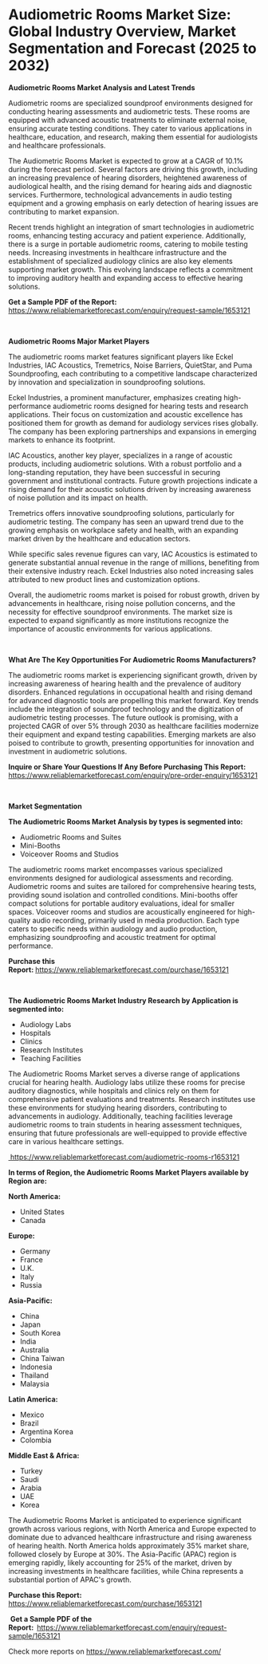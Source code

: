 <p><h1>Audiometric Rooms Market Size: Global Industry Overview, Market Segmentation and Forecast (2025 to 2032)</h1></p><p><strong>Audiometric Rooms Market Analysis and Latest Trends</strong></p>
<p><p>Audiometric rooms are specialized soundproof environments designed for conducting hearing assessments and audiometric tests. These rooms are equipped with advanced acoustic treatments to eliminate external noise, ensuring accurate testing conditions. They cater to various applications in healthcare, education, and research, making them essential for audiologists and healthcare professionals.</p><p>The Audiometric Rooms Market is expected to grow at a CAGR of 10.1% during the forecast period. Several factors are driving this growth, including an increasing prevalence of hearing disorders, heightened awareness of audiological health, and the rising demand for hearing aids and diagnostic services. Furthermore, technological advancements in audio testing equipment and a growing emphasis on early detection of hearing issues are contributing to market expansion. </p><p>Recent trends highlight an integration of smart technologies in audiometric rooms, enhancing testing accuracy and patient experience. Additionally, there is a surge in portable audiometric rooms, catering to mobile testing needs. Increasing investments in healthcare infrastructure and the establishment of specialized audiology clinics are also key elements supporting market growth. This evolving landscape reflects a commitment to improving auditory health and expanding access to effective hearing solutions.</p></p>
<p><strong>Get a Sample PDF of the Report:&nbsp;</strong> <a href="https://www.reliablemarketforecast.com/enquiry/request-sample/1653121?utm_campaign=3081&utm_medium=2&utm_source=Github&utm_content=ia&utm_term=05032025&utm_id=audiometric-rooms">https://www.reliablemarketforecast.com/enquiry/request-sample/1653121</a></p>
<p>&nbsp;</p>
<p><strong>Audiometric Rooms Major Market Players</strong></p>
<p><p>The audiometric rooms market features significant players like Eckel Industries, IAC Acoustics, Tremetrics, Noise Barriers, QuietStar, and Puma Soundproofing, each contributing to a competitive landscape characterized by innovation and specialization in soundproofing solutions.</p><p>Eckel Industries, a prominent manufacturer, emphasizes creating high-performance audiometric rooms designed for hearing tests and research applications. Their focus on customization and acoustic excellence has positioned them for growth as demand for audiology services rises globally. The company has been exploring partnerships and expansions in emerging markets to enhance its footprint.</p><p>IAC Acoustics, another key player, specializes in a range of acoustic products, including audiometric solutions. With a robust portfolio and a long-standing reputation, they have been successful in securing government and institutional contracts. Future growth projections indicate a rising demand for their acoustic solutions driven by increasing awareness of noise pollution and its impact on health. </p><p>Tremetrics offers innovative soundproofing solutions, particularly for audiometric testing. The company has seen an upward trend due to the growing emphasis on workplace safety and health, with an expanding market driven by the healthcare and education sectors.</p><p>While specific sales revenue figures can vary, IAC Acoustics is estimated to generate substantial annual revenue in the range of millions, benefiting from their extensive industry reach. Eckel Industries also noted increasing sales attributed to new product lines and customization options.</p><p>Overall, the audiometric rooms market is poised for robust growth, driven by advancements in healthcare, rising noise pollution concerns, and the necessity for effective soundproof environments. The market size is expected to expand significantly as more institutions recognize the importance of acoustic environments for various applications.</p></p>
<p>&nbsp;</p>
<p><strong>What Are The Key Opportunities For Audiometric Rooms Manufacturers?</strong></p>
<p><p>The audiometric rooms market is experiencing significant growth, driven by increasing awareness of hearing health and the prevalence of auditory disorders. Enhanced regulations in occupational health and rising demand for advanced diagnostic tools are propelling this market forward. Key trends include the integration of soundproof technology and the digitization of audiometric testing processes. The future outlook is promising, with a projected CAGR of over 5% through 2030 as healthcare facilities modernize their equipment and expand testing capabilities. Emerging markets are also poised to contribute to growth, presenting opportunities for innovation and investment in audiometric solutions.</p></p>
<p><strong>Inquire or Share Your Questions If Any Before Purchasing This Report:</strong> <a href="https://www.reliablemarketforecast.com/enquiry/pre-order-enquiry/1653121?utm_campaign=3081&utm_medium=2&utm_source=Github&utm_content=ia&utm_term=05032025&utm_id=audiometric-rooms">https://www.reliablemarketforecast.com/enquiry/pre-order-enquiry/1653121</a></p>
<p>&nbsp;</p>
<p><strong>Market Segmentation</strong></p>
<p><strong>The Audiometric Rooms Market Analysis by types is segmented into:</strong></p>
<p><ul><li>Audiometric Rooms and Suites</li><li>Mini-Booths</li><li>Voiceover Rooms and Studios</li></ul></p>
<p><p>The audiometric rooms market encompasses various specialized environments designed for audiological assessments and recording. Audiometric rooms and suites are tailored for comprehensive hearing tests, providing sound isolation and controlled conditions. Mini-booths offer compact solutions for portable auditory evaluations, ideal for smaller spaces. Voiceover rooms and studios are acoustically engineered for high-quality audio recording, primarily used in media production. Each type caters to specific needs within audiology and audio production, emphasizing soundproofing and acoustic treatment for optimal performance.</p></p>
<p><strong>Purchase this Report:&nbsp;</strong><a href="https://www.reliablemarketforecast.com/purchase/1653121?utm_campaign=3081&utm_medium=2&utm_source=Github&utm_content=ia&utm_term=05032025&utm_id=audiometric-rooms">https://www.reliablemarketforecast.com/purchase/1653121</a></p>
<p>&nbsp;</p>
<p><strong>The Audiometric Rooms Market Industry Research by Application is segmented into:</strong></p>
<p><ul><li>Audiology Labs</li><li>Hospitals</li><li>Clinics</li><li>Research Institutes</li><li>Teaching Facilities</li></ul></p>
<p><p>The Audiometric Rooms Market serves a diverse range of applications crucial for hearing health. Audiology labs utilize these rooms for precise auditory diagnostics, while hospitals and clinics rely on them for comprehensive patient evaluations and treatments. Research institutes use these environments for studying hearing disorders, contributing to advancements in audiology. Additionally, teaching facilities leverage audiometric rooms to train students in hearing assessment techniques, ensuring that future professionals are well-equipped to provide effective care in various healthcare settings.</p></p>
<p><a href="https://www.reliablemarketforecast.com/audiometric-rooms-r1653121?utm_campaign=3081&utm_medium=2&utm_source=Github&utm_content=ia&utm_term=05032025&utm_id=audiometric-rooms">&nbsp;https://www.reliablemarketforecast.com/audiometric-rooms-r1653121</a></p>
<p><strong>In terms of Region, the Audiometric Rooms Market Players available by Region are:</strong></p>
<p>
    <p> <strong> North America: </strong>
        <ul>
            <li>United States</li>
            <li>Canada</li>
        </ul>
        </p> 
    <p> <strong> Europe: </strong>
        <ul>
            <li>Germany</li>
            <li>France</li>
            <li>U.K.</li>
            <li>Italy</li>
            <li>Russia</li>
        </ul>
        </p> 
    <p> <strong> Asia-Pacific: </strong>
        <ul>
            <li>China</li>
            <li>Japan</li>
            <li>South Korea</li>
            <li>India</li>
            <li>Australia</li>
            <li>China Taiwan</li>
            <li>Indonesia</li>
            <li>Thailand</li>
            <li>Malaysia</li>
        </ul>
        </p> 
    <p> <strong> Latin America: </strong>
        <ul>
            <li>Mexico</li>
            <li>Brazil</li>
            <li>Argentina Korea</li>
            <li>Colombia</li>
        </ul>
        </p> 
    <p> <strong> Middle East & Africa: </strong>
        <ul>
            <li>Turkey</li>
            <li>Saudi</li>
            <li>Arabia</li>
            <li>UAE</li>
            <li>Korea</li>
        </ul>
    </p>
    </p>
<p><p>The Audiometric Rooms Market is anticipated to experience significant growth across various regions, with North America and Europe expected to dominate due to advanced healthcare infrastructure and rising awareness of hearing health. North America holds approximately 35% market share, followed closely by Europe at 30%. The Asia-Pacific (APAC) region is emerging rapidly, likely accounting for 25% of the market, driven by increasing investments in healthcare facilities, while China represents a substantial portion of APAC's growth.</p></p>
<p><strong>Purchase this Report: </strong><a href="https://www.reliablemarketforecast.com/purchase/1653121?utm_campaign=3081&utm_medium=2&utm_source=Github&utm_content=ia&utm_term=05032025&utm_id=audiometric-rooms">https://www.reliablemarketforecast.com/purchase/1653121</a></p>
<p>&nbsp;<strong>Get a Sample PDF of the Report:&nbsp;&nbsp;</strong><a href="https://www.reliablemarketforecast.com/enquiry/request-sample/1653121?utm_campaign=3081&utm_medium=2&utm_source=Github&utm_content=ia&utm_term=05032025&utm_id=audiometric-rooms">https://www.reliablemarketforecast.com/enquiry/request-sample/1653121</a></p>
<p><strong></strong></p>
<p>Check more reports on <a href="https://www.reliablemarketforecast.com/?utm_campaign=3081&utm_medium=2&utm_source=Github&utm_content=ia&utm_term=05032025&utm_id=audiometric-rooms">https://www.reliablemarketforecast.com/</a></p>